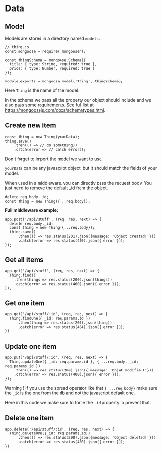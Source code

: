 # Data

## Model

Models are stored in a directory named `models`.

```
// thing.js
const mongoose = require('mongoose');

const thingSchema = mongoose.Schema({
  title: { type: String, required: true },
  price: { type: Number, required: true }
});

module.exports = mongoose.model('Thing', thingSchema);
```

Here `Thing` is the name of the model.

In the schema we pass all the property our object should include and we also pass some requirements. See full list at https://mongoosejs.com/docs/schematypes.html.


## Create new item

```
const thing = new Thing(yourData);
thing.save()
    .then(() => // do something))
    .catch(error => // catch error));
```


Don't forget to import the model we want to use.

`yourData` can be any javascript object, but it should match the fields of your model.

When used in a middleware, you can directly pass the request body. You just need to remove the default _id from the object.

```
delete req.body._id;
const thing = new Thing({...req.body});
```

**Full middleware example:** 

```
app.post('/api/stuff', (req, res, next) => {
  delete req.body._id;
  const thing = new Thing({...req.body});
  thing.save()
      .then(() => res.status(201).json({message: 'Object created!'}))
      .catch(error => res.status(400).json({ error }));
});
```

## Get all items

```
app.get('/api/stuff', (req, res, next) => {
  Thing.find()
    .then(things => res.status(200).json(things))
    .catch(error => res.status(400).json({ error }));
});
```

## Get one item

```
app.get('/api/stuff/:id', (req, res, next) => {
  Thing.findOne({ _id: req.params.id })
      .then(thing => res.status(200).json(thing))
      .catch(error => res.status(404).json({ error }));
})
```

## Update one item

```
app.put('/api/stuff/:id', (req, res, next) => {
  Thing.updateOne({ _id: req.params.id }, { ...req.body, _id: req.params.id })
    .then(() => res.status(200).json({ message: 'Objet modifié !'}))
    .catch(error => res.status(400).json({ error }));
});
```

Warning ! If you use the spread operator like that `{ ...req.body}` make sure the `_id` is the one from the db and not the javascript default one. 

Here in this code we make sure to force the `_id` property to prevent that.

## Delete one item

```
app.delete('/api/stuff/:id', (req, res, next) => {
  Thing.deleteOne({_id: req.params.id})
      .then(() => res.status(200).json({message: 'Object deleted!'}))
      .catch(error => res.status(400).json({ error }));
})
```